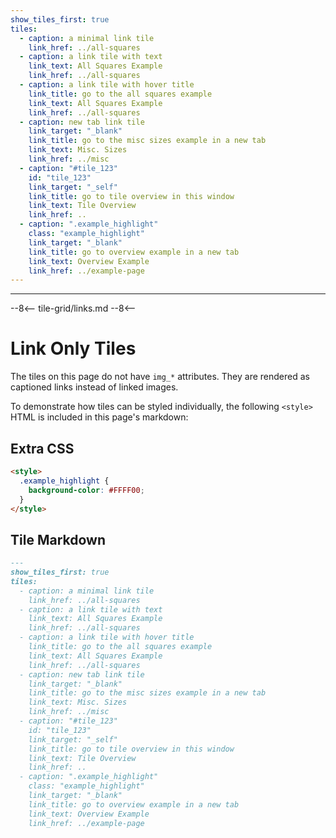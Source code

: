 ```yaml
---
show_tiles_first: true
tiles:
  - caption: a minimal link tile
    link_href: ../all-squares
  - caption: a link tile with text
    link_text: All Squares Example
    link_href: ../all-squares
  - caption: a link tile with hover title
    link_title: go to the all squares example
    link_text: All Squares Example
    link_href: ../all-squares
  - caption: new tab link tile
    link_target: "_blank"
    link_title: go to the misc sizes example in a new tab
    link_text: Misc. Sizes
    link_href: ../misc
  - caption: "#tile_123"
    id: "tile_123"
    link_target: "_self"
    link_title: go to tile overview in this window
    link_text: Tile Overview
    link_href: ..
  - caption: ".example_highlight"
    class: "example_highlight"
    link_target: "_blank"
    link_title: go to overview example in a new tab
    link_text: Overview Example
    link_href: ../example-page
---
```

<hr>
--8<--
tile-grid/links.md
--8<--

<style>
  .example_highlight {
    background-color: #FFFF00;
  } 
</style>

# Link Only Tiles 
The tiles on this page do not have `img_*` attributes.  They are rendered as captioned links instead of linked images.

To demonstrate how tiles can be styled individually, the following `<style>` HTML is included in this page's markdown:

## Extra CSS
```html
<style>
  .example_highlight {
    background-color: #FFFF00;
  } 
</style>
```

## Tile Markdown

```markdown
---
show_tiles_first: true
tiles:
  - caption: a minimal link tile
    link_href: ../all-squares
  - caption: a link tile with text
    link_text: All Squares Example
    link_href: ../all-squares
  - caption: a link tile with hover title
    link_title: go to the all squares example
    link_text: All Squares Example
    link_href: ../all-squares
  - caption: new tab link tile
    link_target: "_blank"
    link_title: go to the misc sizes example in a new tab
    link_text: Misc. Sizes
    link_href: ../misc
  - caption: "#tile_123"
    id: "tile_123"
    link_target: "_self"
    link_title: go to tile overview in this window
    link_text: Tile Overview
    link_href: ..
  - caption: ".example_highlight"
    class: "example_highlight"
    link_target: "_blank"
    link_title: go to overview example in a new tab
    link_text: Overview Example
    link_href: ../example-page
```
